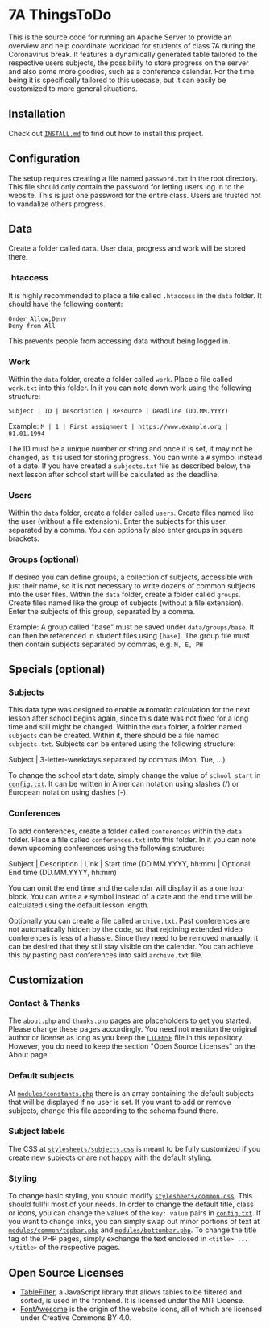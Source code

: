 # 7A ThingsToDo

This is the source code for running an Apache Server to provide an overview and help coordinate workload for students of class 7A during the Coronavirus break. It features a dynamically generated table tailored to the respective users subjects, the possibility to store progress on the server and also some more goodies, such as a conference calendar. For the time being it is specifically tailored to this usecase, but it can easily be customized to more general situations.

## Installation
Check out [``INSTALL.md``](INSTALL.md) to find out how to install this project.

## Configuration
The setup requires creating a file named ``password.txt`` in the root directory. This file should only contain the password for letting users log in to the website. This is just one password for the entire class. Users are trusted not to vandalize others progress.

## Data
Create a folder called ``data``. User data, progress and work will be stored there.

### .htaccess
It is highly recommended to place a file called ``.htaccess`` in the ``data`` folder. It should have the following content:
```
Order Allow,Deny
Deny from All
```
This prevents people from accessing data without being logged in.

### Work
Within the ``data`` folder, create a folder called ``work``. Place a file called ``work.txt`` into this folder.
In it you can note down work using the following structure:

``Subject | ID | Description | Resource | Deadline (DD.MM.YYYY)``

Example: ``M | 1 | First assignment | https://www.example.org | 01.01.1994``

The ID must be a unique number or string and once it is set, it may not be changed, as it is used for storing progress.
You can write a ``#`` symbol instead of a date. If you have created a ``subjects.txt`` file as described below, the next lesson after school start will be calculated as the deadline.

### Users
Within the ``data`` folder, create a folder called ``users``. Create files named like the user (without a file extension). Enter the subjects for this user, separated by a comma. You can optionally also enter groups in square brackets.

### Groups (optional)
If desired you can define groups, a collection of subjects, accessible with just their name, so it is not necessary to write dozens of common subjects into the user files.
Within the ``data`` folder, create a folder called ``groups``. Create files named like the group of subjects (without a file extension). Enter the subjects of this group, separated by a comma.

Example:
A group called "base" must be saved under ``data/groups/base``. It can then be referenced in student files using ``[base]``. The group file must then contain subjects separated by commas, e.g. ``M, E, PH``

## Specials (optional)

### Subjects
This data type was designed to enable automatic calculation for the next lesson after school begins again, since this date was not fixed for a long time and still might be changed.
Within the ``data`` folder, a folder named ``subjects`` can be created. Within it, there should be a file named ``subjects.txt``. Subjects can be entered using the following structure:

Subject | 3-letter-weekdays separated by commas (Mon, Tue, ...)

To change the school start date, simply change the value of ``school_start`` in [``config.txt``](config.txt). It can be written in American notation using slashes (/) or European notation using dashes (-).

### Conferences
To add conferences, create a folder called ``conferences`` within the ``data`` folder. Place a file called ``conferences.txt`` into this folder.
In it you can note down upcoming conferences using the following structure:

Subject | Description | Link | Start time (DD.MM.YYYY, hh:mm) | Optional: End time (DD.MM.YYYY, hh:mm)

You can omit the end time and the calendar will display it as a one hour block. You can write a ``#`` symbol instead of a date and the end time will be calculated using the default lesson length.

Optionally you can create a file called ``archive.txt``. Past conferences are not automatically hidden by the code, so that rejoining extended video conferences is less of a hassle. Since they need to be removed manually, it can be desired that they still stay visible on the calendar. You can achieve this by pasting past conferences into said ``archive.txt`` file.

## Customization

### Contact & Thanks
The [``about.php``](about.php) and [``thanks.php``](thanks.php) pages are placeholders to get you started. Please change these pages accordingly. You need not mention the original author or license as long as you keep the [``LICENSE``](LICENSE) file in this repository. However, you do need to keep the section "Open Source Licenses" on the About page.

### Default subjects
At [``modules/constants.php``](modules/constants.php) there is an array containing the default subjects that will be displayed if no user is set. If you want to add or remove subjects, change this file according to the schema found there.

### Subject labels
The CSS at [``stylesheets/subjects.css``](stylesheets/subjects.css) is meant to be fully customized if you create new subjects or are not happy with the default styling.

### Styling
To change basic styling, you should modify [``stylesheets/common.css``](stylesheets/common.css). This should fullfil most of your needs.
In order to change the default title, class or icons, you can change the values of the ``key: value`` pairs in [``config.txt``](config.txt).
If you want to change links, you can simply swap out minor portions of text at [``modules/common/topbar.php``](modules/common/topbar.php) and [``modules/bottombar.php``](modules/bottombar.php). To change the title tag of the PHP pages, simply exchange the text enclosed in ``<title> ... </title>`` of the respective pages.

## Open Source Licenses
* [TableFilter](https://github.com/koalyptus/TableFilter), a JavaScript library that allows tables to be filtered and sorted, is used in the frontend. It is licensed under the MIT License.
* [FontAwesome](https://fontawesome.com) is the origin of the website icons, all of which are licensed under Creative Commons BY 4.0.
